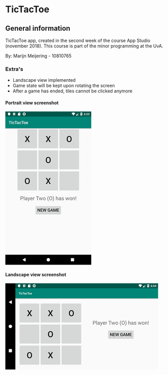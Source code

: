 # TicTacToe

## General information
TicTacToe app, created in the second week of the course App Studio (november 2018).
This course is part of the minor programming at the UvA.

By: Marijn Meijering - 10810765

### Extra's
* Landscape view implemented
* Game state will be kept upon rotating the screen
* After a game has ended, tiles cannot be clicked anymore

#### Portrait view screenshot
![App1 TicTacToe](https://github.com/10810765/TicTacToe/blob/master/doc/TicTacToe_1.png)

#### Landscape view screenshot
![App2 TicTacToe](https://github.com/10810765/TicTacToe/blob/master/doc/TicTacToe_2.png)
